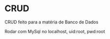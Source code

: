 # CRUD
CRUD feito para a matéria de Banco de Dados

Rodar com MySql no localhost, uid:root, pwd:root
